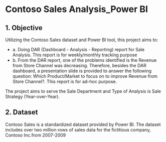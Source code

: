 # Contoso Sales Analysis_Power BI

## 1. Objective
Utilizing the Contoso Sales dataset and Power BI tool, this project aims to: 
* a. Doing DAR (Dashboard - Analysis - Reporting) report for Sale Analysis. This report is for weekly/monthly tracking purpose
* b. From the DAR report, one of the problems identified is the Revenue from Store Channel was decreasing. Therefore, besides the DAR dashboard, a presentation slide is provided to answer the following question: Which Product/Market to focus on to improve Revenue from Store Channel?. This report is for ad-hoc purpose. 

The project aims to serve the Sale Department and Type of Analysis is Sale Strategy (Year-over-Year).

## 2. Dataset
Contoso Sales is a standardized dataset provided by Power BI. The dataset includes over two million rows of sales data for the fictitious company, Contoso Inc.from 2007-2009
